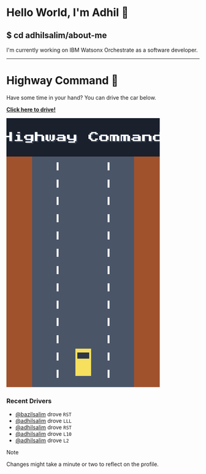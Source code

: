 # Hello World, I'm Adhil 👋

## $ cd adhilsalim/about-me
I'm currently working on IBM Watsonx Orchestrate as a software developer.

---

# Highway Command 🚗

Have some time in your hand? You can drive the car below.

[**Click here to drive!**](https://github.com/adhilsalim/adhilsalim/issues/new?assignees=&labels=drive&template=drive_car.md&title=M5L1)

![Highway Driving Game Banner](highway_banner.png)

### Recent Drivers
- [@bazilsalim](https://github.com/bazilsalim) drove `RST`
- [@adhilsalim](https://github.com/adhilsalim) drove `LLL`
- [@adhilsalim](https://github.com/adhilsalim) drove `RST`
- [@adhilsalim](https://github.com/adhilsalim) drove `L10`
- [@adhilsalim](https://github.com/adhilsalim) drove `L2`

> [!NOTE]
> Changes might take a minute or two to reflect on the profile.
